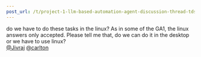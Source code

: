 ```yaml
---
post_url: /t/project-1-llm-based-automation-agent-discussion-thread-tds-jan-2025/164277/16
---
```

do we have to do these tasks in the linux? As in some of the GA1, the linux answers only accepted. Please tell me that, do we can do it in the desktop or we have to use linux?  
[@Jivraj](/u/jivraj) [@carlton](/u/carlton)